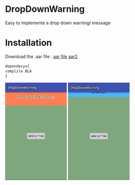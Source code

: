 # DropDownWarning
Easy to implemente a drop down warning/ message

# Installation

Download the .aar file : [aar file](dropdownwarninglibrary-release.aar)
[aar2](https://github.com/Brudigem/DropDownWarning/raw/master/dropdownwarninglibrary-release.aar)


```
dependecys{
complile BLA
}

```

<img src="gif/bounce.gif" width="200">
<img src="gif/standart.gif" width="200">
